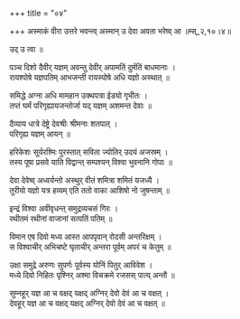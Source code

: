 +++
title = "०४"

+++
अस्माकं वीरा उत्तरे भवन्त्व् अस्मान् उ देवा अवता भरेष्व् आ ॥म्स्_२,१०।४॥  
    
उद् उ त्वा ॥  
    
पञ्च दिशो दैवीर् यज्ञम् अवन्तु देवीर् अपामतिं दुर्मतिं बाधमानाः ।  
रायश्पोषे यज्ञपतिम् आभजन्ती रायस्पोषे अधि यज्ञो अस्थात् ॥  
    
समिद्धे अग्ना अधि मामहान उक्थपत्रा ईड्यो गृभीतः ।  
तप्तं घर्मं परिगृह्यायजन्तोर्जा यद् यज्ञम् अशमन्त देवाः ॥  
    
  
दैव्याय धात्रे देष्ट्रे देवश्रीः श्रीमनाः शतपात् ।  
परिगृह्य यज्ञम् आयन् ॥  
    
हरिकेशः सूर्यरश्मिः पुरस्तात् सविता ज्योतिर् उदयं अजस्रम् ।  
तस्य पूषा प्रसवे याति विद्वान्त् सम्पश्यन् विश्वा भुवनानि गोपाः ॥  
    
देवा देवेष्व् अध्वर्यन्तो अस्थुर् वीतं शमित्रा शमितं यजध्यै ।  
तुरीयो यज्ञो यत्र हव्यम् एति ततो वाका आशिषो नो जुषन्ताम् ॥  
    
इन्द्रं विश्वा अवीवृधन्त् समुद्रव्यचसं गिरः ।  
रथीतमं रथीनां वाजानां सत्पतिं पतिम् ॥  
    
विमान एष दिवो मध्य आस्त आपपृवान् रोदसी अन्तरिक्षम् ।  
स विश्वाचीर् अभिचष्टे घृताचीर् अन्तरा पूर्वम् अपरं च केतुम् ॥  
    
उक्षा समुद्रे अरुणः सुपर्णः पूर्वस्य योनिं पितुर् आविवेश ।  
मध्ये दिवो निहितः पृश्निर् अश्मा विचक्रमे रजसस् पात्य् अन्तौ ॥  
    
सुम्नहूर् यज्ञ आ च वक्षद् यक्षद् अग्निर् देवो देवं आ च वक्षत् ।  
देवहूर् यज्ञ आ च वक्षद् यक्षद् अग्निर् देवो देवं आ च वक्षत् ॥  
    
